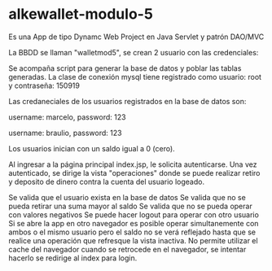 # alkewallet-modulo-5

Es una App de tipo Dynamc Web Project en Java Servlet y patrón DAO/MVC

La BBDD se llaman "walletmod5", se crean 2 usuario con las credenciales:

Se acompaña script para generar la base de datos y poblar las tablas generadas. La clase de conexión mysql tiene registrado como usuario: root y contraseña: 150919

Las credaneciales de los usuarios registrados en la base de datos son:

username: marcelo, password: 123

username: braulio, password: 123

Los usuarios inician con un saldo igual a 0 (cero).

Al ingresar a la página principal index.jsp, le solicita autenticarse.
Una vez autenticado, se dirige la vista "operaciones" donde se puede realizar retiro y deposito de dinero contra la cuenta del usuario logeado.

Se valida que el usuario exista en la base de datos
Se valida que no se pueda retirar una suma mayor al saldo
Se valida que no se pueda operar con valores negativos
Se puede hacer logout para operar con otro usuario
Si se abre la app en otro navegador es posible operar simultanemente con ambos o el mismo usuario pero el saldo no se verá reflejado hasta que se realice una operación que refresque la vista inactiva.
No permite utilizar el cache del navegador cuando se retrocede en el navegador, se intentar hacerlo se redirige al index para login.

